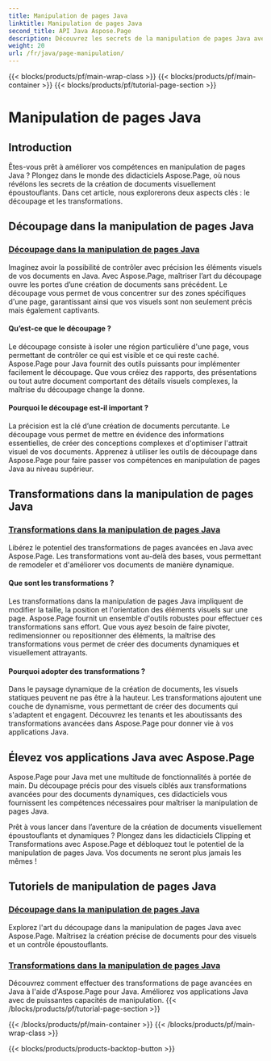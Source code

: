 ```yaml
---
title: Manipulation de pages Java
linktitle: Manipulation de pages Java
second_title: API Java Aspose.Page
description: Découvrez les secrets de la manipulation de pages Java avec les didacticiels Aspose.Page. Plongez dans le découpage et les transformations pour créer sans effort des documents visuellement époustouflants.
weight: 20
url: /fr/java/page-manipulation/
---
```


{{< blocks/products/pf/main-wrap-class >}}
{{< blocks/products/pf/main-container >}}
{{< blocks/products/pf/tutorial-page-section >}}

# Manipulation de pages Java


## Introduction

Êtes-vous prêt à améliorer vos compétences en manipulation de pages Java ? Plongez dans le monde des didacticiels Aspose.Page, où nous révélons les secrets de la création de documents visuellement époustouflants. Dans cet article, nous explorerons deux aspects clés : le découpage et les transformations.

## Découpage dans la manipulation de pages Java

### [Découpage dans la manipulation de pages Java](./clipping/)

Imaginez avoir la possibilité de contrôler avec précision les éléments visuels de vos documents en Java. Avec Aspose.Page, maîtriser l’art du découpage ouvre les portes d’une création de documents sans précédent. Le découpage vous permet de vous concentrer sur des zones spécifiques d'une page, garantissant ainsi que vos visuels sont non seulement précis mais également captivants.

#### Qu’est-ce que le découpage ?

Le découpage consiste à isoler une région particulière d'une page, vous permettant de contrôler ce qui est visible et ce qui reste caché. Aspose.Page pour Java fournit des outils puissants pour implémenter facilement le découpage. Que vous créiez des rapports, des présentations ou tout autre document comportant des détails visuels complexes, la maîtrise du découpage change la donne.

#### Pourquoi le découpage est-il important ?

La précision est la clé d’une création de documents percutante. Le découpage vous permet de mettre en évidence des informations essentielles, de créer des conceptions complexes et d'optimiser l'attrait visuel de vos documents. Apprenez à utiliser les outils de découpage dans Aspose.Page pour faire passer vos compétences en manipulation de pages Java au niveau supérieur.

## Transformations dans la manipulation de pages Java

### [Transformations dans la manipulation de pages Java](./transformations/)

Libérez le potentiel des transformations de pages avancées en Java avec Aspose.Page. Les transformations vont au-delà des bases, vous permettant de remodeler et d'améliorer vos documents de manière dynamique.

#### Que sont les transformations ?

Les transformations dans la manipulation de pages Java impliquent de modifier la taille, la position et l'orientation des éléments visuels sur une page. Aspose.Page fournit un ensemble d'outils robustes pour effectuer ces transformations sans effort. Que vous ayez besoin de faire pivoter, redimensionner ou repositionner des éléments, la maîtrise des transformations vous permet de créer des documents dynamiques et visuellement attrayants.

#### Pourquoi adopter des transformations ?

Dans le paysage dynamique de la création de documents, les visuels statiques peuvent ne pas être à la hauteur. Les transformations ajoutent une couche de dynamisme, vous permettant de créer des documents qui s'adaptent et engagent. Découvrez les tenants et les aboutissants des transformations avancées dans Aspose.Page pour donner vie à vos applications Java.

## Élevez vos applications Java avec Aspose.Page

Aspose.Page pour Java met une multitude de fonctionnalités à portée de main. Du découpage précis pour des visuels ciblés aux transformations avancées pour des documents dynamiques, ces didacticiels vous fournissent les compétences nécessaires pour maîtriser la manipulation de pages Java.

Prêt à vous lancer dans l’aventure de la création de documents visuellement époustouflants et dynamiques ? Plongez dans les didacticiels Clipping et Transformations avec Aspose.Page et débloquez tout le potentiel de la manipulation de pages Java. Vos documents ne seront plus jamais les mêmes !
## Tutoriels de manipulation de pages Java
### [Découpage dans la manipulation de pages Java](./clipping/)
Explorez l'art du découpage dans la manipulation de pages Java avec Aspose.Page. Maîtrisez la création précise de documents pour des visuels et un contrôle époustouflants.
### [Transformations dans la manipulation de pages Java](./transformations/)
Découvrez comment effectuer des transformations de page avancées en Java à l'aide d'Aspose.Page pour Java. Améliorez vos applications Java avec de puissantes capacités de manipulation.
{{< /blocks/products/pf/tutorial-page-section >}}

{{< /blocks/products/pf/main-container >}}
{{< /blocks/products/pf/main-wrap-class >}}

{{< blocks/products/products-backtop-button >}}
